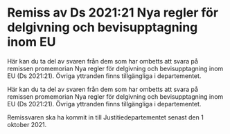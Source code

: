 # Remiss av Ds 2021:21 Nya regler för delgivning och bevisupptagning inom EU

Här kan du ta del av svaren från dem som har ombetts att svara på remissen promemorian Nya regler för delgivning och bevisupptagning inom EU (Ds 2021:21). Övriga yttranden finns tillgängliga i departementet.

Här kan du ta del av svaren från dem som har ombetts att svara på remissen promemorian Nya regler för delgivning och bevisupptagning inom EU (Ds 2021:21). Övriga yttranden finns tillgängliga i departementet.

Remissvaren ska ha kommit in till Justitiedepartementet senast den 1 oktober 2021.
